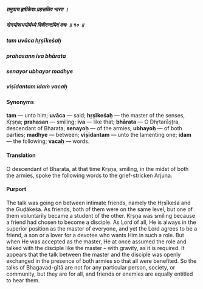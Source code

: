 ##### तमुवाच हृषीकेशः प्रहसन्निव भारत ।
##### सेनयोरूभयोर्मध्ये विषीदन्तमिदं वचः ॥ १० ॥

##### tam uvāca hṛṣīkeśaḥ
##### prahasann iva bhārata
##### senayor ubhayor madhye
##### viṣīdantam idaṁ vacaḥ

#### Synonyms

**tam** — unto him; **uvāca** — said; **hṛṣīkeśaḥ** — the master of the senses, Kṛṣṇa; **prahasan** — smiling; **iva** — like that; **bhārata** — O Dhṛtarāṣṭra, descendant of Bharata; **senayoḥ** — of the armies; **ubhayoḥ** — of both parties; **madhye** — between; **viṣīdantam** — unto the lamenting one; **idam** — the following; **vacaḥ** — words.

#### Translation

O descendant of Bharata, at that time Kṛṣṇa, smiling, in the midst of both the armies, spoke the following words to the grief-stricken Arjuna.

#### Purport

The talk was going on between intimate friends, namely the Hṛṣīkeśa and the Guḍākeśa. As friends, both of them were on the same level, but one of them voluntarily became a student of the other. Kṛṣṇa was smiling because a friend had chosen to become a disciple. As Lord of all, He is always in the superior position as the master of everyone, and yet the Lord agrees to be a friend, a son or a lover for a devotee who wants Him in such a role. But when He was accepted as the master, He at once assumed the role and talked with the disciple like the master – with gravity, as it is required. It appears that the talk between the master and the disciple was openly exchanged in the presence of both armies so that all were benefited. So the talks of Bhagavad-gītā are not for any particular person, society, or community, but they are for all, and friends or enemies are equally entitled to hear them.